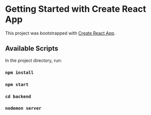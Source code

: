 # Getting Started with Create React App

This project was bootstrapped with [Create React App](https://github.com/facebook/create-react-app).

## Available Scripts

In the project directory,  run:

### `npm install`
### `npm start`

### `cd backend`
### `nodemon server`


